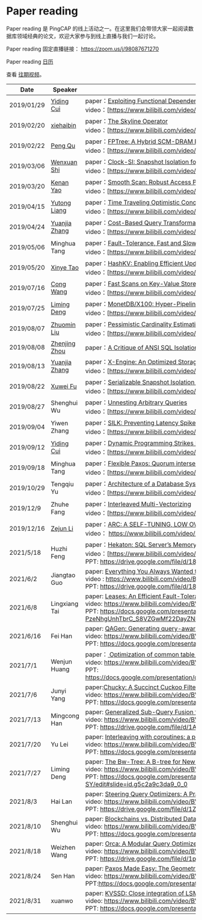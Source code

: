 # Paper reading

Paper reading 是 PingCAP 的线上活动之一。在这里我们会带领大家一起阅读数据库领域经典的论文，欢迎大家参与到线上直播与我们一起讨论。

Paper reading 固定直播链接： https://zoom.us/j/98087671270


Paper reading [日历](https://calendar.google.com/calendar/embed?src=community%40pingcap.com&ctz=Asia%2FShanghai)

查看 [往期视频](https://space.bilibili.com/86485707/channel/detail?cid=65348)。 

| **Date**     | **Speaker**                                                                                    | **Previous Videos**|
| ---------- | ------------------------------------------------------------------------------------------ | ------------------------------------------------------------------------------------------------------------------------------------------------------------------------------------------------------------------------------------------------------------------------------ |
| 2019/01/29 | [Yiding Cui](https://github.com/winoros)       | paper：[Exploiting Functional Dependence in Query Optimization](https://cs.uwaterloo.ca/research/tr/2000/11/CS-2000-11.thesis.pdf)<br>video：[https://www.bilibili.com/video/av43214174](https://www.bilibili.com/video/av43214174)                                                    |
| 2019/02/20 | [xiehaibin](https://github.com/lamxTyler)        | paper：[The Skyline Operator](http://skylineresearch.in/skylineintro/The_Skyline_Operator.pdf)<br>video：[https://www.bilibili.com/video/av44264504](https://www.bilibili.com/video/av44264504)                                                                                        |
| 2019/02/22 | [Peng Qu](https://github.com/hicqu)           | paper：[FPTree: A Hybrid SCM-DRAM Persistent and Concurrent B-Tree for Storage Class Memory](https://wwwdb.inf.tu-dresden.de/misc/papers/2016/Oukid_FPTree.pdf)<br>video：[https://www.bilibili.com/video/av44681252](https://www.bilibili.com/video/av44681252)                       |
| 2019/03/06 | [Wenxuan Shi](https://github.com/breeswish)     | paper：[Clock-SI: Snapshot Isolation for Partitioned Data Stores Using Loosely Synchronized Clocks](https://infoscience.epfl.ch/record/187553/files/srds2013_clocksi.pdf?version%3D1)<br>video：[https://www.bilibili.com/video/av45598092](https://www.bilibili.com/video/av45598092) |
| 2019/03/20 | [Kenan Yao](https://github.com/eurekaka)         | paper：[Smooth Scan: Robust Access Path Selection without Cardinality Estimation](https://scholar.harvard.edu/files/stratos/files/smooth_vldbj.pdf)<br>video：[https://www.bilibili.com/video/av46925336](https://www.bilibili.com/video/av46925336)                                   |
| 2019/04/15 | [Yutong Liang](https://github.com/follitude)   | paper：[Time Traveling Optimistic Concurrency Control](https://people.csail.mit.edu/sanchez/papers/2016.tictoc.sigmod.pdf)<br>video：[https://www.bilibili.com/video/av49694382](https://www.bilibili.com/video/av49694382)                                                            |
| 2019/04/24 | [Yuanjia Zhang](https://github.com/qw4990) | paper：[Cost-Based Query Transformation in Oracle](https://www.researchgate.net/publication/221311318_Cost-Based_Query_Transformation_in_Oracle)<br>video：[https://www.bilibili.com/video/av50433884](https://www.bilibili.com/video/av50433884)                                      |
| 2019/05/06 |  Minghua Tang  | paper：[Fault-Tolerance, Fast and Slow: Exploiting Failure Asynchrony in Distributed Systems](http://research.cs.wisc.edu/adsl/Publications/osdi18-fastslow.pdf)<br>video：[https://www.bilibili.com/video/av51730059](https://www.bilibili.com/video/av51730059)                      |
| 2019/05/20 | [Xinye Tao](https://github.com/tabokie)         | paper：[HashKV: Enabling Efficient Updates in KV Storage via Hashing](https://www.usenix.org/system/files/conference/atc18/atc18-chan.pdf)<br>video：[https://www.bilibili.com/video/av53433722](https://www.bilibili.com/video/av53433722)                                            |
| 2019/07/16 | [Cong Wang](https://github.com/bb7133)         | paper：[Fast Scans on Key-Value Stores](http://www.vldb.org/pvldb/vol10/p1526-bocksrocker.pdf)<br>video：[https://www.bilibili.com/video/av59691555](https://www.bilibili.com/video/av59691555)                                                                                        |
| 2019/07/25 | [Liming Deng](https://github.com/iosmanthus)     | paper：[MonetDB/X100: Hyper-Pipelining Query Execution](http://cidrdb.org/cidr2005/papers/P19.pdf)<br>video：[https://www.bilibili.com/video/av61271669](https://www.bilibili.com/video/av61271669)                                                                                                                                                                               |
| 2019/08/07 | [Zhuomin Liu](https://github.com/lzmhhh123) | paper：[Pessimistic Cardinality Estimation: Tighter Upper Bounds for Intermediate Join Cardinalities](https://waltercai.github.io/assets/pessimistic-query-optimization.pdf)<br>video：[https://www.bilibili.com/video/av62900633](https://www.bilibili.com/video/av62900633)                                                                                                                                                 |
| 2019/08/08 | [Zhenjing Zhou](https://github.com/MyonKeminta) | paper：[A Critique of ANSI SQL Isolation Levels](https://www.microsoft.com/en-us/research/wp-content/uploads/2016/02/tr-95-51.pdf)                                                                                                                                                 |
| 2019/08/13 | [Yuanjia Zhang](https://github.com/qw4990)| paper：[X-Engine: An Optimized Storage Engine for Large-scale E-commerce Transaction Processing](https://dl.acm.org/citation.cfm?id=3314041)<br>video：[https://www.bilibili.com/video/av63834562](https://www.bilibili.com/video/av63834562)                                                |
| 2019/08/22 | [Xuwei Fu](https://github.com/mapleFU)           | paper：[Serializable Snapshot Isolation in PostgreSQL](https://drkp.net/papers/ssi-vldb12.pdf)<br>video：[https://www.bilibili.com/video/av66691958](https://www.bilibili.com/video/av66691958)                                                                                                                                                                                     |
| 2019/08/27 | Shenghui Wu        | paper：[Unnesting Arbitrary Queries](http://www.btw-2015.de/res/proceedings/Hauptband/Wiss/Neumann-Unnesting_Arbitrary_Querie.pdf)<br>video：[https://www.bilibili.com/video/av66807703](https://www.bilibili.com/video/av66807703)                                                                                                                                                                                     |
| 2019/09/04 |  Yiwen Zhang       | paper：[SILK: Preventing Latency Spikes in Log-Structured Merge Key-Value Stores](https://15721.courses.cs.cmu.edu/spring2019/papers/07-oltpindexes1/mod342-wangA.pdf)<br>video：[https://www.bilibili.com/video/av70749857](https://www.bilibili.com/video/av70749857)                                                                                                                                   |
| 2019/09/12 | [Yiding Cui](https://github.com/winoros)       | paper：[Dynamic Programming Strikes Back](https://15721.courses.cs.cmu.edu/spring2017/papers/14-optimizer1/p539-moerkotte.pdf)<br>video：[https://www.bilibili.com/video/av70753599](https://www.bilibili.com/video/av70753599)                                                    |
| 2019/09/18 | Minghua Tang| paper：[Flexible Paxos: Quorum intersection revisited ](https://arxiv.org/pdf/1608.06696v1.pdf)<br>video：[https://www.bilibili.com/video/av70763749](https://www.bilibili.com/video/av70763749)                                                                                                                                 |
| 2019/10/29 | Tengqiu Yu | paper：[Architecture of a Database System ](http://db.cs.berkeley.edu/papers/fntdb07-architecture.pdf)<br>video：[https://www.bilibili.com/video/av74618606](https://www.bilibili.com/video/av74618606)                                                                                                                                  |
| 2019/12/9 | Zhuhe Fang | paper：[Interleaved Multi-Vectorizing ](http://www.vldb.org/pvldb/vol13/p226-fang.pdf)<br>video：[https://www.bilibili.com/video/av74618606?](https://www.bilibili.com/video/av74618606?)                                                                                                                                  |
| 2019/12/16 | [Zejun Li](https://github.com/bobotu) | paper：[ARC: A SELF-TUNING, LOW OVERHEAD REPLACEMENT CACHE](https://www.usenix.org/legacy/events/fast03/tech/full_papers/megiddo/megiddo.pdf)<br>video： https://www.bilibili.com/video/BV1BJ411t7LX                                                                                                                           |
| 2021/5/18 | Huzhi Feng | paper：[Hekaton: SQL Server’s Memory-Optimized OLTP Engine](https://www.microsoft.com/en-us/research/wp-content/uploads/2013/06/Hekaton-Sigmod2013-final.pdf)<br>video：[https://www.bilibili.com/video/BV1Hy4y1W7KW](https://www.bilibili.com/video/BV1Hy4y1W7KW)                           <br>PPT:  https://drive.google.com/file/d/18TZC2wy0MVlfzJGjUoMjcPjlTrlAwRrx/view?usp=sharing |
|2021/6/2| Jiangtao Guo|paper: [Everything You Always Wanted to Know About Compiled and Vectorized Queries But Were Afraid to Asks](http://www.vldb.org/pvldb/vol11/p2209-kersten.pdf)<br>video : https://www.bilibili.com/video/BV1Hy4y1W7KW<br>PPT: https://drive.google.com/file/d/18TZC2wy0MVlfzJGjUoMjcPjlTrlAwRrx/view?usp=sharing |
|2021/6/8|Lingxiang Tai|paper: [Leases: An Efficient Fault-Tolerant Mechanism for Distributed File Cache Consistency](https://web.stanford.edu/class/cs240/readings/89-leases.pdf)<br>video: https://www.bilibili.com/video/BV1ef4y187yy<br>PPT: https://docs.google.com/presentation/d/1r1odI-PzeNhgUnhTbrC_S8VZGwMf22DayZNbxdzNYF0/edit#slide=id.g446c4deb4d_0_341 |
|2021/6/16|Fei Han|paper: [QAGen: Generating query-aware test databases](https://www.researchgate.net/publication/210096006_QAGen_Generating_query-aware_test_databases)<br>video: https://www.bilibili.com/video/BV1x64y1977f <br>PPT: https://docs.google.com/presentation/d/16W2-BvcgyAJ7JfCU_FPMLpZdESa4b__xbhn-pFkSLkg/edit?usp=sharing |
|2021/7/1|Wenjun Huang|paper：[ Optimization of common table expressions in MPP database systems](http://www.vldb.org/pvldb/vol8/p1704-elhelw.pdf)<br>video: https://www.bilibili.com/video/BV1Jh41167sy <br>PPT: https://docs.google.com/presentation/d/1MioZerxxWPk3I_REWdcvD9YX6S4iKWurORfCds9mbX8/edit#slide=id.g446c4deb4d_0_341 |
|2021/7/6|Junyi Yang|paper:[Chucky: A Succinct Cuckoo Filter for LSM-Tree](https://dl.acm.org/doi/10.1145/3448016.3457273 )<br>video: https://www.bilibili.com/video/BV1rv411J7L9 <br>PPT: https://docs.google.com/presentation/d/1l71Yb_sX2eqsGkjfmfkNFsWtuj39VodsVgBRAsF3Hhc/edit?usp=sharing |
|2021/7/13|Mingcong Han|paper: [Generalized Sub-Query Fusion for Eliminating Redundant I/O from Big-Data Queries](https://www.usenix.org/system/files/osdi20-sarthi_0.pdf)<br>video: https://www.bilibili.com/video/BV1Gf4y1j7XN?from=search&seid=13670951344482844936 <br>PPT: https://drive.google.com/file/d/1ApE2Y3ChNZEk5kbpe8eAM4mKArS7k4Nl/view?usp=sharing |
|2021/7/20|Yu Lei|paper: [Interleaving with coroutines: a practical approach for robust index joins](http://www.vldb.org/pvldb/vol11/p230-psaropoulos.pdf)<br>video: https://www.bilibili.com/video/BV1aV411p7AH/ <br>PPT: https://docs.google.com/presentation/d/1FrALLWN6EZKHp_69ulBewmkFGB9BWkIgxNvtVx3THTs/edit?usp=sharing |
|2021/7/27|Liming Deng|paper: [ The Bw-Tree: A B-tree for New Hardware Platforms](https://15721.courses.cs.cmu.edu/spring2017/papers/08-oltpindexes2/bwtree-icde2013.pdf)<br>video: https://www.bilibili.com/video/BV1Mw411R7E2?spm_id_from=333.851.dynamic.content.click <br>PPT: https://docs.google.com/presentation/d/15C_imPIm8mSN-yjBUyKHDUbpk0B2cizQ3L9rtXMV-SY/edit#slide=id.g5c2a9c3da9_0_0 |
|2021/8/3|Hai Lan|paper: [Steering Query Optimizers: A Practical Take on Big Data Workloads](https://dl.acm.org/doi/10.1145/3448016.3457568)<br>video: https://www.bilibili.com/video/BV14q4y1S7nK <br>PPT: https://drive.google.com/file/d/1ZVv_wywnGeo4zF6DlnzovfY_R7inMn0_/view?usp=sharing |
|2021/8/10|Shenghui Wu|paper: [Blockchains vs. Distributed Databases: Dichotomy and Fusion](https://arxiv.org/pdf/1910.01310.pdf)<br>video: https://www.bilibili.com/video/BV1sh411B7fn <br>PPT: https://docs.google.com/presentation/d/1pFaSeGW67_u0TJHknJrWyrBQvvSdNeoPxBgudRikxWY/edit?usp=sharing |
|2021/8/18|Weizhen Wang|paper: [Orca: A Modular Query Optimizer Architecture for Big Data](https://dl.acm.org/doi/10.1145/2588555.2595637)<br>video: https://www.bilibili.com/video/BV1m44y1y7Gc <br>PPT: https://drive.google.com/file/d/1pNK6TQDBrPPTSir4hd6gmHOHFwobKiZb/view?usp=sharing |
|2021/8/24|Sen Han|paper: [Paxos Made Easy: The Geometric Meaning and Geometric Proof of Paxos Algorithm](https://github.com/turingcell/paxos-made-easy/tree/feature/translation)<br>video: https://www.bilibili.com/video/BV1Jb4y1m7gi?spm_id_from=333.999.0.0 <br>PPT:https://docs.google.com/presentation/d/1N9YmD0Lq_8h0Gzer3mlwZjgXXCkLWQlFirKZ7SVbJWU/edit#slide=id.g5c2a9c3da9_0_0 |
|2021/8/31|xuanwo|paper: [KVSSD: Close integration of LSM trees and flash translation layer for write-efficient KV store ](https://ieeexplore.ieee.org/document/8342070)<br>video: https://www.bilibili.com/video/BV1Hg411L7ng/ <br>PPT: https://docs.google.com/presentation/d/1AZiMBI3QMi04zRJVcMjW1WA1WAf_mJZpDl7Qbv8aj-E/edit |
